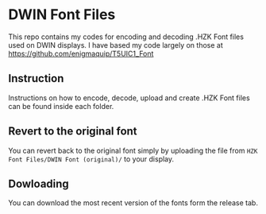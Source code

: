 # DWIN Font Files
This repo contains my codes for encoding and decoding .HZK Font files used on DWIN displays. I have based my code largely on those at https://github.com/enigmaquip/T5UIC1_Font

## Instruction
Instructions on how to encode, decode, upload and create .HZK Font files can be found inside each folder.

## Revert to the original font
You can revert back to the original font simply by uploading the file from `HZK Font Files/DWIN Font (original)/` to your display.

## Dowloading
You can download the most recent version of the fonts form the release tab.
